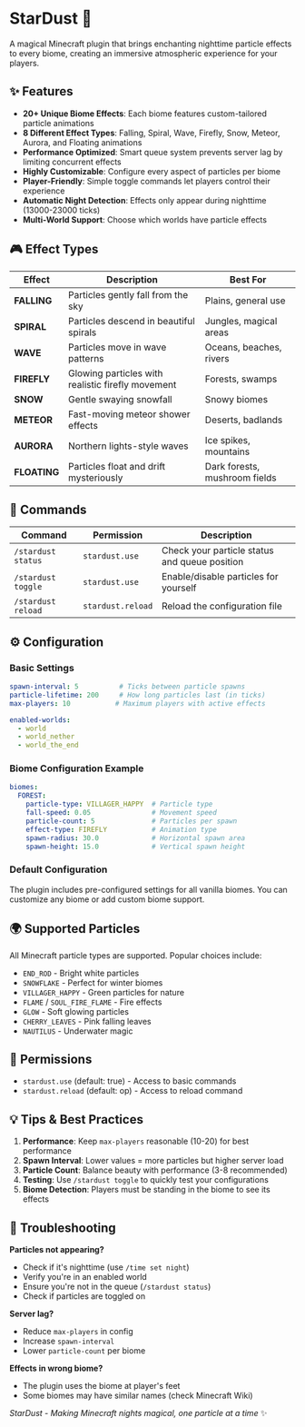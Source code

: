# StarDust 🌟

A magical Minecraft plugin that brings enchanting nighttime particle effects to every biome, creating an immersive atmospheric experience for your players.

## ✨ Features

- **20+ Unique Biome Effects**: Each biome features custom-tailored particle animations
- **8 Different Effect Types**: Falling, Spiral, Wave, Firefly, Snow, Meteor, Aurora, and Floating animations
- **Performance Optimized**: Smart queue system prevents server lag by limiting concurrent effects
- **Highly Customizable**: Configure every aspect of particles per biome
- **Player-Friendly**: Simple toggle commands let players control their experience
- **Automatic Night Detection**: Effects only appear during nighttime (13000-23000 ticks)
- **Multi-World Support**: Choose which worlds have particle effects

## 🎮 Effect Types

| Effect | Description | Best For |
|--------|-------------|----------|
| **FALLING** | Particles gently fall from the sky | Plains, general use |
| **SPIRAL** | Particles descend in beautiful spirals | Jungles, magical areas |
| **WAVE** | Particles move in wave patterns | Oceans, beaches, rivers |
| **FIREFLY** | Glowing particles with realistic firefly movement | Forests, swamps |
| **SNOW** | Gentle swaying snowfall | Snowy biomes |
| **METEOR** | Fast-moving meteor shower effects | Deserts, badlands |
| **AURORA** | Northern lights-style waves | Ice spikes, mountains |
| **FLOATING** | Particles float and drift mysteriously | Dark forests, mushroom fields |

## 🎯 Commands

| Command | Permission | Description |
|---------|------------|-------------|
| `/stardust status` | `stardust.use` | Check your particle status and queue position |
| `/stardust toggle` | `stardust.use` | Enable/disable particles for yourself |
| `/stardust reload` | `stardust.reload` | Reload the configuration file |

## ⚙️ Configuration

### Basic Settings
```yaml
spawn-interval: 5          # Ticks between particle spawns
particle-lifetime: 200     # How long particles last (in ticks)
max-players: 10           # Maximum players with active effects

enabled-worlds:
  - world
  - world_nether
  - world_the_end
```

### Biome Configuration Example
```yaml
biomes:
  FOREST:
    particle-type: VILLAGER_HAPPY  # Particle type
    fall-speed: 0.05               # Movement speed
    particle-count: 5              # Particles per spawn
    effect-type: FIREFLY           # Animation type
    spawn-radius: 30.0             # Horizontal spawn area
    spawn-height: 15.0             # Vertical spawn height
```

### Default Configuration
The plugin includes pre-configured settings for all vanilla biomes. You can customize any biome or add custom biome support.

## 🌍 Supported Particles

All Minecraft particle types are supported. Popular choices include:
- `END_ROD` - Bright white particles
- `SNOWFLAKE` - Perfect for winter biomes
- `VILLAGER_HAPPY` - Green particles for nature
- `FLAME` / `SOUL_FIRE_FLAME` - Fire effects
- `GLOW` - Soft glowing particles
- `CHERRY_LEAVES` - Pink falling leaves
- `NAUTILUS` - Underwater magic

## 🔧 Permissions

- `stardust.use` (default: true) - Access to basic commands
- `stardust.reload` (default: op) - Access to reload command

## 💡 Tips & Best Practices

1. **Performance**: Keep `max-players` reasonable (10-20) for best performance
2. **Spawn Interval**: Lower values = more particles but higher server load
3. **Particle Count**: Balance beauty with performance (3-8 recommended)
4. **Testing**: Use `/stardust toggle` to quickly test your configurations
5. **Biome Detection**: Players must be standing in the biome to see its effects

## 🐛 Troubleshooting

**Particles not appearing?**
- Check if it's nighttime (use `/time set night`)
- Verify you're in an enabled world
- Ensure you're not in the queue (`/stardust status`)
- Check if particles are toggled on

**Server lag?**
- Reduce `max-players` in config
- Increase `spawn-interval`
- Lower `particle-count` per biome

**Effects in wrong biome?**
- The plugin uses the biome at player's feet
- Some biomes may have similar names (check Minecraft Wiki)


*StarDust - Making Minecraft nights magical, one particle at a time* ✨
